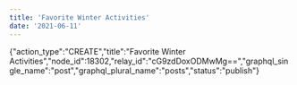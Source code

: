 ```yaml
---
title: 'Favorite Winter Activities'
date: '2021-06-11'
---
```


{"action_type":"CREATE","title":"Favorite Winter Activities","node_id":18302,"relay_id":"cG9zdDoxODMwMg==","graphql_single_name":"post","graphql_plural_name":"posts","status":"publish"}

